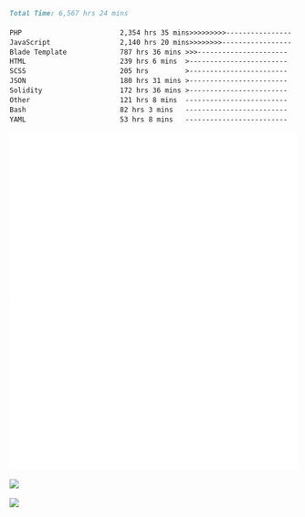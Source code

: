 <!--START_SECTION:waka-->

```markdown
Total Time: 6,567 hrs 24 mins

PHP                        2,354 hrs 35 mins>>>>>>>>>----------------   35.20 %
JavaScript                 2,140 hrs 20 mins>>>>>>>>-----------------   32.00 %
Blade Template             787 hrs 36 mins >>>----------------------   11.78 %
HTML                       239 hrs 6 mins  >------------------------   03.57 %
SCSS                       205 hrs         >------------------------   03.07 %
JSON                       180 hrs 31 mins >------------------------   02.70 %
Solidity                   172 hrs 36 mins >------------------------   02.58 %
Other                      121 hrs 8 mins  -------------------------   01.81 %
Bash                       82 hrs 3 mins   -------------------------   01.23 %
YAML                       53 hrs 8 mins   -------------------------   00.79 %
```

<!--END_SECTION:waka-->

![](https://raw.githubusercontent.com/DrMaxis/github-stats-transparent/output/generated/overview.svg)
![](https://raw.githubusercontent.com/DrMaxis/github-stats-transparent/output/generated/languages.svg)

![](https://git-readme-stats-drmaxis-projects.vercel.app/api?username=drmaxis&show_icons=true&theme=outrun&count_private=true&show=reviews,discussions_started,discussions_answered,prs_merged,prs_merged_percentage&custom_title=2024%20Github%20Rank)
 
<a href="https://count.getloli.com/"><img src="https://count.getloli.com/get/@:maxis-the-alchemist?theme=rule34"></a>
<!-- https://count.getloli.com/get/@alchemist?theme=rule34 -->
<br>
